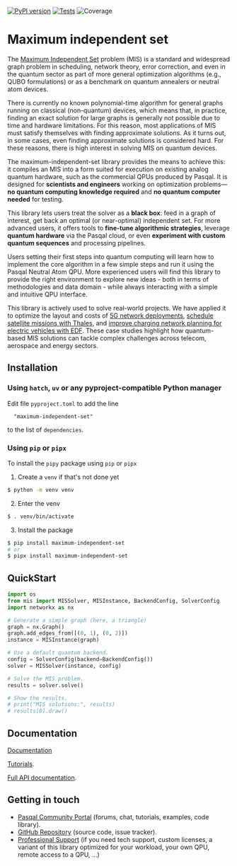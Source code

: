 [![PyPI version](https://badge.fury.io/py/maximum-independent-set.svg)](https://pypi.org/project/maximum-independent-set/)
[![Tests](https://github.com/pasqal-io/maximum-independent-set/actions/workflows/test.yml/badge.svg)](https://github.com/pasqal-io/maximum-independent-set/actions/workflows/test.yml)
![Coverage](https://img.shields.io/codecov/c/github/pasqal-io/maximum-independent-set?style=flat-square)


# Maximum independent set

The [Maximum Independent Set](https://en.wikipedia.org/wiki/Independent_set_(graph_theory)) problem (MIS) is a standard and widespread graph problem in scheduling, network theory, error correction, and even in the quantum sector as part of more general optimization algorithms (e.g., QUBO formulations) or as a benchmark on quantum annealers or neutral atom devices.

There is currently no known polynomial-time algorithm for general graphs running on classical (non-quantum) devices, which means that, in practice, finding an exact solution for large graphs is generally not possible due to time and hardware limitations. For this reason, most applications of MIS must satisfy themselves with finding approximate solutions. As it turns out, in some cases, even finding approximate solutions is considered hard. For these reasons, there is high interest in solving MIS on quantum devices.

The maximum-independent-set library provides the means to achieve this: it compiles an MIS into a form suited for execution on existing analog quantum hardware, such as the commercial QPUs produced by Pasqal. It is designed for **scientists and engineers** working on optimization problems—**no quantum computing knowledge required** and **no quantum computer needed** for testing.

This library lets users treat the solver as a **black box**: feed in a graph of interest, get back an optimal (or near-optimal) independent set. For more advanced users, it offers tools to **fine-tune algorithmic strategies**, leverage **quantum hardware** via the Pasqal cloud, or even **experiment with custom quantum sequences** and processing pipelines.

Users setting their first steps into quantum computing will learn how to implement the core algorithm in a few simple steps and run it using the Pasqal Neutral Atom QPU. More experienced users will find this library to provide the right environment to explore new ideas - both in terms of methodologies and data domain - while always interacting with a simple and intuitive QPU interface.

This library is actively used to solve real-world projects. We have applied it to optimize the layout and costs of [5G network deployments](https://www.pasqal.com/blog/reducing-the-costs-of-deploying-a-5g-network-with-a-hybrid-classical-quantum-approach/), [schedule satellite missions with Thales](https://www.pasqal.com/success-story/thales/), and [improve charging network planning for electric vehicles with EDF](https://www.pasqal.com/success-story/edf/). These case studies highlight how quantum-based MIS solutions can tackle complex challenges across telecom, aerospace and energy sectors.

## Installation

### Using `hatch`, `uv` or any pyproject-compatible Python manager

Edit file `pyproject.toml` to add the line

```
  "maximum-independent-set"
```

to the list of `dependencies`.

### Using `pip` or `pipx`
To install the `pipy` package using `pip` or `pipx`

1. Create a `venv` if that's not done yet

```sh
$ python -m venv venv

```

2. Enter the venv

```sh
$ . venv/bin/activate
```

3. Install the package

```sh
$ pip install maximum-independent-set
# or
$ pipx install maximum-independent-set
```

## QuickStart

```python
import os
from mis import MISSolver, MISInstance, BackendConfig, SolverConfig
import networkx as nx

# Generate a simple graph (here, a triangle)
graph = nx.Graph()
graph.add_edges_from([(0, 1), (0, 2)])
instance = MISInstance(graph)

# Use a default quantum backend.
config = SolverConfig(backend=BackendConfig())
solver = MISSolver(instance, config)

# Solve the MIS problem.
results = solver.solve()

# Show the results.
# print("MIS solutions:", results)
# results[0].draw()
```

## Documentation

[Documentation](https://pasqal-io.github.io/maximum-independent-set/latest/)

[Tutorials](https://pasqal-io.github.io/maximum-independent-set/latest/tutorial%201a%20-%20Using%20a%20Quantum%20Device%20to%20solve%20MIS/).

[Full API documentation](https://pasqal-io.github.io/maximum-independent-set/latest/api/mis/).

## Getting in touch

- [Pasqal Community Portal](https://community.pasqal.com/) (forums, chat, tutorials, examples, code library).
- [GitHub Repository](https://github.com/pasqal-io/maximum-independent-set) (source code, issue tracker).
- [Professional Support](https://www.pasqal.com/contact-us/) (if you need tech support, custom licenses, a variant of this library optimized for your workload, your own QPU, remote access to a QPU, ...)
